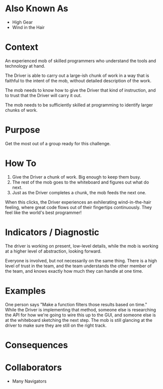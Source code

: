 # Also Known As

- High Gear
- Wind in the Hair

# Context

An experienced mob of skilled programmers who understand the tools and technology at hand.

The Driver is able to carry out a large-ish chunk of work in a way that is faithful to the intent of the mob, without detailed description of the work. 

The mob needs to know how to give the Driver that kind of instruction, and to trust that the Driver will carry it out.

The mob needs to be sufficiently skilled at programming to identify larger chunks of work.

# Purpose

Get the most out of a group ready for this challenge.

# How To

1. Give the Driver a chunk of work. Big enough to keep them busy.
2. The rest of the mob goes to the whiteboard and figures out what do next.
3. Just as the Driver completes a chunk, the mob feeds the next one.

When this clicks, the Driver experiences an exhilerating wind-in-the-hair feeling, where great code flows out of their fingertips continuously. They feel like the world's best programmer!

# Indicators / Diagnostic

The driver is working on present, low-level details, while the mob is working at a higher level of abstraction, looking forward.

Everyone is involved, but not necessarily on the same thing. There is a high level of trust in the team, and the team understands the other member of the team, and knows exactly how much they can handle at one time.

# Examples

One person says "Make a function filters those results based on time." While the Driver is implementing that method, someone else is researching the API for how we're going to wire this up to the GUI, and someone else is at the whiteboard sketching the next step. The mob is still glancing at the driver to make sure they are still on the right track.
 
# Consequences

# Collaborators

- Many Navigators
